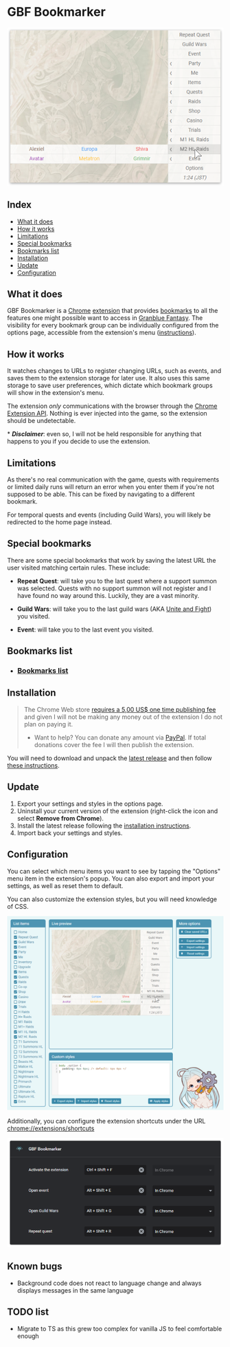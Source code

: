 # GBF Bookmarker

![Preview](readme_assets/popup.png)

## Index

- [What it does](#what-it-does)
- [How it works](#how-it-works)
- [Limitations](#limitations)
- [Special bookmarks](#special-bookmarks)
- [Bookmarks list](#bookmarks-list)
- [Installation](#installation)
- [Update](#update)
- [Configuration](#configuration)

## What it does

GBF Bookmarker is a [Chrome](https://www.google.com/chrome/) [extension](https://developer.chrome.com/extensions) that provides [bookmarks](<https://en.wikipedia.org/wiki/Bookmark_(digital)>) to all the features one might possible want to access in [Granblue Fantasy](http://game.granbluefantasy.jp). The visibility for every bookmark group can be individually configured from the options page, accessible from the extension's menu ([instructions](#configuration)).

## How it works

It watches changes to URLs to register changing URLs, such as events, and saves them to the extension storage for later use. It also uses this same storage to save user preferences, which dictate which bookmark groups will show in the extension's menu.

The extension _only_ communications with the browser through the [Chrome Extension API](https://developer.chrome.com/extensions/api_index). Nothing is ever injected into the game, so the extension should be undetectable.

\* _**Disclaimer**_: even so, I will not be held responsible for anything that happens to you if you decide to use the extension.

## Limitations

As there's no real communication with the game, quests with requirements or limited daily runs will return an error when you enter them if you're not supposed to be able. This can be fixed by navigating to a different bookmark.

For temporal quests and events (including Guild Wars), you will likely be redirected to the home page instead.

## Special bookmarks

There are some special bookmarks that work by saving the latest URL the user visited matching certain rules. These include:

- **Repeat Quest**: will take you to the last quest where a support summon was selected. Quests with no support summon will not register and I have found no way around this. Luckily, they are a vast minority.

- **Guild Wars**: will take you to the last guild wars (AKA [Unite and Fight](https://gbf.wiki/Unite_and_Fight)) you visited.

- **Event**: will take you to the last event you visited.

## Bookmarks list

- ### [Bookmarks list](readme_assets/sections/bookmarks-list.md)

## Installation

> The Chrome Web store [requires a 5,00 US\$ one time publishing fee](https://developer.chrome.com/webstore/publish#pay-the-developer-signup-fee) and given I will not be making any money out of the extension I do not plan on paying it.
>
> - Want to help? You can donate any amount via [PayPal](https://www.paypal.com/donate/?token=CNsMN-nbjwq0tXqLAcEnlZnTyo7N8xT16z0tgD6t6gbxzT8kxNneWv520Yis1Uh57FXbGm). If total donations cover the fee I will then publish the extension.

You will need to download and unpack the [latest release](https://github.com/jesuscc1993/gbf-bookmarker/releases/) and then follow [these instructions](readme_assets/sections/installation.md).

## Update

1. Export your settings and styles in the options page.
2. Uninstall your current version of the extension (right-click the icon and select **Remove from Chrome**).
3. Install the latest release following the [installation instructions](#installation).
4. Import back your settings and styles.

## Configuration

You can select which menu items you want to see by tapping the "Options" menu item in the extension's popup. You can also export and import your settings, as well as reset them to default.

You can also customize the extension styles, but you will need knowledge of CSS.

![Options](readme_assets/options.png)

Additionally, you can configure the extension shortcuts under the URL [chrome://extensions/shortcuts](chrome://extensions/shortcuts)

![Shortcuts](readme_assets/shortcuts.png)

## Known bugs

- Background code does not react to language change and always displays messages in the same language

## TODO list

- Migrate to TS as this grew too complex for vanilla JS to feel comfortable enough
